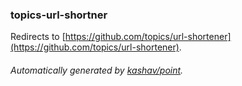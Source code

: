 ### topics-url-shortner

Redirects to [https://github.com/topics/url-shortener](https://github.com/topics/url-shortener).

###### Automatically generated by [kashav/point](https://github.com/kashav/point).
